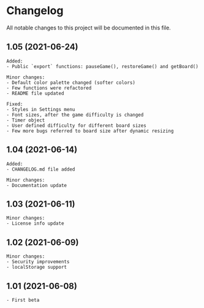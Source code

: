 # Changelog

All notable changes to this project will be documented in this file.

## 1.05 (2021-06-24)
    Added:
    - Public `export` functions: pauseGame(), restoreGame() and getBoard()

    Minor changes:
    - Default color palette changed (softer colors)
    - Few functions were refactored
    - README file updated

    Fixed:
    - Styles in Settings menu
    - Font sizes, after the game difficulty is changed
    - Timer object 
    - User defined difficulty for different board sizes
    - Few more bugs referred to board size after dynamic resizing

## 1.04 (2021-06-14)
    Added:
    - CHANGELOG.md file added

    Minor changes:
    - Documentation update
## 1.03 (2021-06-11)
    Minor changes:
    - License info update

## 1.02 (2021-06-09)
    Minor changes:
    - Security improvements
    - localStorage support

## 1.01 (2021-06-08)
    - First beta
